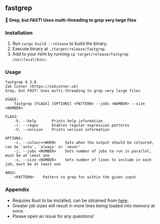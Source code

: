 ## fastgrep

**:rocket: Grep, but _FAST_! Uses multi-threading to grep very large files**


### Installation

1. Run `cargo build --release` to build the binary.
2. Execute binary at `./target/release/fastgrep`.
3. Add to your `PATH` by running `cp target/release/fastgrep /usr/local/bin/`.


### Usage

```
fastgrep 0.3.0
Zak Cutner (https://zakcutner.uk)
Grep, but FAST! Uses multi-threading to grep very large files

USAGE:
    fastgrep [FLAGS] [OPTIONS] <PATTERN> --jobs <NUMBER> --size <NUMBER>

FLAGS:
    -h, --help       Prints help information
    -r, --regex      Enables regular expression patterns
    -V, --version    Prints version information

OPTIONS:
    -c, --colour=<WHEN>    Sets when the output should be coloured, can be `auto', `always' or `never'
    -j, --jobs <NUMBER>    Sets number of jobs to run in parallel, must be at least one
    -s, --size <NUMBER>    Sets number of lines to include in each job, must be at least one

ARGS:
    <PATTERN>    Pattern to grep for within the given input
```


### Appendix

- Requires Rust to be installed, can be obtained from [here](https://www.rust-lang.org/).
- Greater job sizes will result in more lines being loaded into memory at once.
- Please open an issue for any questions!

